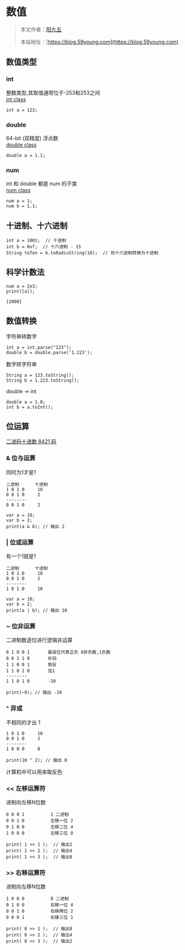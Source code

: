 # 数值

> 本文作者：[阳九五](https://github.com/CN-YoungYang)
>
> 本站地址：[https://blog.59young.com](https://blog.59young.com)

## 数值类型

### int
整数类型,其取值通常位于-253和253之间  
[int class](https://api.dart.dev/stable/2.17.1/dart-core/int-class.html)
```
int a = 123;
```

### double
64-bit (双精度) 浮点数  
[double class](https://api.dartlang.org/stable/2.17.1/dart-core/double-class.html)
```
double a = 1.1;
```

### num
int 和 double 都是 num 的子类  
[num class](https://api.dartlang.org/stable/2.17.1/dart-core/num-class.html)
```
num a = 1;
num b = 1.1;
```

## 十进制、十六进制
```
int a = 1001;  // 十进制
int b = 0xf;  // 十六进制 - 15
String toTen = b.toRadixString(10);  // 将十六进制转换为十进制
```

## 科学计数法
```
num a = 2e3;
print([a]);

[2000]
```

## 数值转换
字符串转数字
```
int a = int.parse("123");
double b = double.parse('1.223');
```

数字转字符串
```
String a = 123.toString();
String b = 1.223.toString();
```

double -> int
```
double a = 1.8;
int b = a.toInt();
```

## 位运算
[二进码十进数 8421 码](https://zh.wikipedia.org/wiki/%E4%BA%8C%E9%80%B2%E7%A2%BC%E5%8D%81%E9%80%B2%E6%95%B8)

### & 位与运算
同时为1才是1
```
二进制      十进制
1 0 1 0     10
0 0 1 0     2
--------
0 0 1 0     2

var a = 10;
var b = 2;
print(a & b); // 输出 2
```

### | 位或运算
有一个1就是1
```
二进制      十进制
1 0 1 0     10
0 0 1 0     2
--------
1 0 1 0     10

var a = 10;
var b = 2;
print(a | b); // 输出 10
```

### ~ 位非运算
二进制数逐位进行逻辑非运算
```
0 1 0 0 1       最高位代表正负 0非负数,1负数
0 0 1 1 0       补码
1 1 0 0 1       取反
1 1 0 1 0       加1
--------
1 1 0 1 0       -10

print(~9); // 输出 -10
```

### ^ 异或
不相同的才出 1
```
1 0 1 0     10
0 0 1 0     2
--------
1 0 0 0     8

print(10 ^ 2); // 输出 8
```
计算机中可以用来取反色

### << 左移运算符
进制向左移N位数
```
0 0 0 1          1 二进制
0 0 1 0          左移一位 2
0 1 0 0          左移二位 4
1 0 0 0          左移三位 8

print( 1 << 1 );  // 输出2
print( 1 << 2 );  // 输出4
print( 1 << 3 );  // 输出8
```

### >> 右移运算符
进制向左移N位数
```
1 0 0 0          8 二进制
0 1 0 0          右移一位 4
0 0 1 0          右移两位 2
0 0 0 1          右移三位 1

print( 8 >> 1 );  // 输出8
print( 8 >> 2 );  // 输出4
print( 8 >> 3 );  // 输出2
```